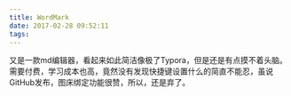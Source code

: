 ```yaml
---
title: WordMark
date: 2017-02-28 09:52:11
tags:
---
```

又是一款md编辑器，看起来如此简洁像极了Typora，但是还是有点摸不着头脑。需要付费，学习成本也高，竟然没有发现快捷键设置什么的简直不能忍，虽说GitHub发布，图床绑定功能很赞，所以，还是弃了。


